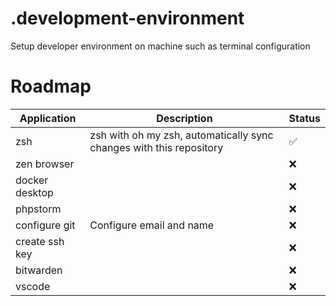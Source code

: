 # .development-environment

Setup developer environment on machine such as terminal configuration

# Roadmap

| Application    | Description                                                         | Status |
|----------------|---------------------------------------------------------------------|--------|
| zsh            | zsh with oh my zsh, automatically sync changes with this repository | ✅      |
| zen browser    |                                                                     | ❌      |
| docker desktop |                                                                     | ❌      |
| phpstorm       |                                                                     | ❌      |
| configure git  | Configure email and name                                            | ❌      |
| create ssh key |                                                                     | ❌      |
| bitwarden      |                                                                     | ❌      |
| vscode         |                                                                     | ❌      |
